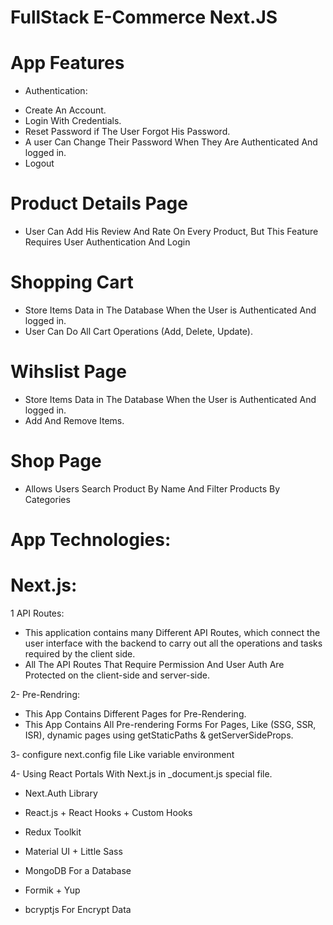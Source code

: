 # FullStack E-Commerce Next.JS

# App Features
* Authentication:
- Create An Account.
- Login With Credentials.
- Reset Password if The User Forgot His Password.
- A user Can Change Their Password When They Are Authenticated And logged in.
- Logout

# Product Details Page
- User Can Add His Review And Rate On Every Product, But This Feature Requires User Authentication And Login

# Shopping Cart
- Store Items Data in The Database When the User is Authenticated And logged in.
- User Can Do All Cart Operations (Add, Delete, Update).
  
# Wihslist Page
- Store Items Data in The Database When the User is Authenticated And logged in.
- Add And Remove Items.

# Shop Page
- Allows Users Search Product By Name And Filter Products By Categories

# App Technologies:
# Next.js:
1 API Routes:
- This application contains many Different API Routes, which connect the user interface with the backend to carry out all the operations and tasks required by the client side.
- All The API Routes That Require Permission And User Auth Are Protected on the client-side and server-side.
 
2- Pre-Rendring:
- This App Contains Different Pages for Pre-Rendering.
- This App Contains All Pre-rendering Forms For Pages, Like (SSG, SSR, ISR), dynamic pages using getStaticPaths & getServerSideProps.

3- configure next.config file Like variable environment

4- Using React Portals With Next.js in _document.js special file.

* Next.Auth Library

* React.js + React Hooks + Custom Hooks

* Redux Toolkit

* Material UI + Little Sass

* MongoDB For a Database

* Formik + Yup

* bcryptjs For Encrypt Data
  
